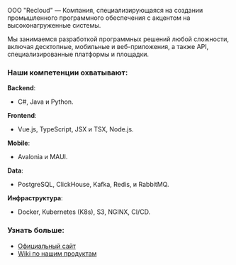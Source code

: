 ООО "Recloud" — Компания, специализирующаяся на создании промышленного программного обеспечения с акцентом на высоконагруженные системы. 

Мы занимаемся разработкой программных решений любой сложности, включая десктопные, мобильные и веб-приложения, а также API, специализированные платформы и площадки.

### Наши компетенции охватывают:

**Backend**:
- C#, Java и Python.

**Frontend**:
- Vue.js, TypeScript, JSX и TSX, Node.js.

**Mobile**:
- Avalonia и MAUI.

**Data**:
- PostgreSQL, ClickHouse, Kafka, Redis, и RabbitMQ.

**Инфраструктура**:
- Docker, Kubernetes (K8s), S3, NGINX, CI/CD.

### Узнать больше:
- [Официальный сайт](https://recloud.tech/)
- [Wiki по нашим продуктам](https://wiki.recloud.tech/)
